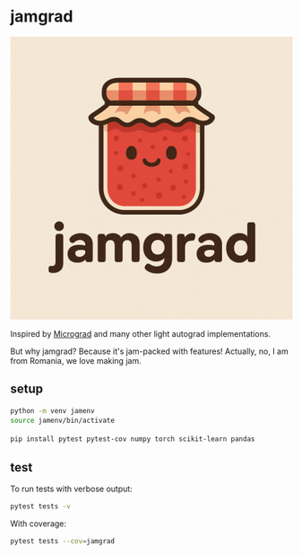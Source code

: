 # jamgrad

![logo](./assets/jamgrad.png)

Inspired by [Micrograd](https://github.com/karpathy/micrograd/tree/master) and many other light autograd implementations.

But why jamgrad? Because it's jam-packed with features! Actually, no, I am from Romania, we love making jam.

## setup
```bash
python -m venv jamenv
source jamenv/bin/activate

pip install pytest pytest-cov numpy torch scikit-learn pandas
```

## test

To run tests with verbose output:
```bash
pytest tests -v
```

With coverage:
```bash
pytest tests --cov=jamgrad
```
